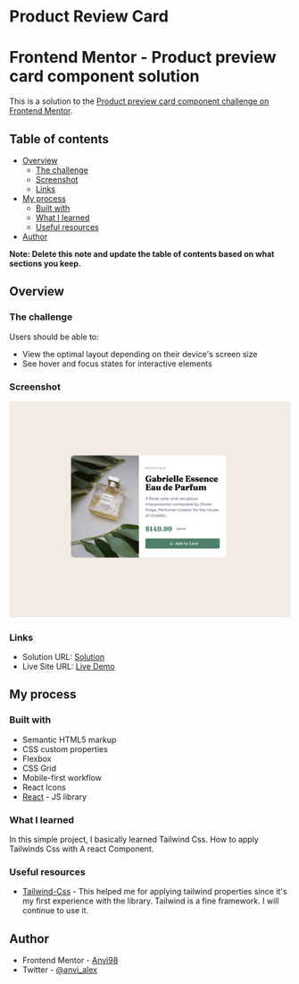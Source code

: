 # Product Review Card
# Frontend Mentor - Product preview card component solution

This is a solution to the [Product preview card component challenge on Frontend Mentor](https://www.frontendmentor.io/challenges/product-preview-card-component-GO7UmttRfa). 

## Table of contents

- [Overview](#overview)
  - [The challenge](#the-challenge)
  - [Screenshot](#screenshot)
  - [Links](#links)
- [My process](#my-process)
  - [Built with](#built-with)
  - [What I learned](#what-i-learned)
  - [Useful resources](#useful-resources)
- [Author](#author)

**Note: Delete this note and update the table of contents based on what sections you keep.**

## Overview

### The challenge

Users should be able to:

- View the optimal layout depending on their device's screen size
- See hover and focus states for interactive elements

### Screenshot

![pic](./pic.png)

### Links

- Solution URL: [Solution](https://www.frontendmentor.io/solutions/tailwind-css-react-reacticons-l5oGDuuVmX)
- Live Site URL: [Live Demo](https://anvi98.github.io/product-preview-card/)

## My process

### Built with

- Semantic HTML5 markup
- CSS custom properties
- Flexbox
- CSS Grid
- Mobile-first workflow
- React Icons
- [React](https://reactjs.org/) - JS library


### What I learned

In this simple project, I basically learned Tailwind Css. How to apply Tailwinds Css with A react Component.



### Useful resources

- [Tailwind-Css](https://tailwindcss.com/docs) - This helped me for applying tailwind properties since it's my first experience with the library. Tailwind is a fine framework. I will continue to use it.

## Author

- Frontend Mentor - [Anvi98](https://www.frontendmentor.io/profile/Anvi98)
- Twitter - [@anvi_alex](https://www.twitter.com/anvi_alex)


